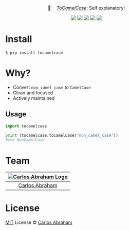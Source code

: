 
<p align="center">
	🐫  <i><a href="https://pypi.org/project/tocamelcase">ToCamelCase</a></i>: Self explanatory!
</p>

<p align="center">
	<a href="https://github.com/abranhe"><img src="https://abranhe.com/badge.svg"></a>
	<a href="https://cash.me/$abranhe"><img src="https://cdn.abraham.gq/badges/cash-me.svg"></a>
	<a href="https://www.patreon.com/abranhe"><img src="https://cdn.abraham.gq/badges/patreon.svg" /></a>
	<a href="https://github.com/abranhe/tocamelcase/blob/master/LICENSE"><img src="https://img.shields.io/github/license/abranhe/tocamelcase.svg" /></a>
  <a href="https://travis-ci.org/abranhe/tocamelcase"><img src="https://img.shields.io/travis/abranhe/tocamelcase.svg?logo=travis" /></a>
</p>



# Install

```
$ pip install tocamelcase
```

# Why?

- Convert `non_camel_case` to `CamelCase`
- Clean and focused
- Actively maintained

## Usage

```py
import tocamelcase

print (tocamelcase.toCamelCase("non_camel_case"))
#>>> NonCamelCase
```

# Team

|[![Carlos Abraham Logo](https://avatars3.githubusercontent.com/u/21347264?s=50&v=4)](https://19cah.com)|
| :-: |
| [Carlos Abraham](https://github.com/abranhe) |


# License

[MIT](https://github.com/abranhe/tocamelcase/blob/master/LICENSE) License © [Carlos Abraham](https://github.com/abranhe/tocamelcase)
